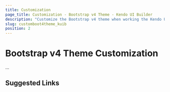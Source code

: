 ```yaml
---
title: Customization
page_title: Customization - Bootstrap v4 Theme - Kendo UI Builder
description: "Customize the Bootstrap v4 theme when working the Kendo UI Builder tool for creating and managing Angular and AngularJS-based web applications."
slug: customboot4theme_kuib
position: 2
---
```


# Bootstrap v4 Theme Customization

...

## Suggested Links
